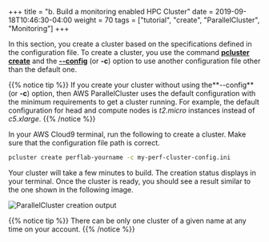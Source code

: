+++
title = "b. Build a monitoring enabled HPC Cluster"
date = 2019-09-18T10:46:30-04:00
weight = 70
tags = ["tutorial", "create", "ParallelCluster", "Monitoring"]
+++

In this section, you create a cluster based on the specifications defined in the configuration file. To create a cluster, you use the command [**pcluster create**](https://docs.aws.amazon.com/parallelcluster/latest/ug/pluster.create.html) and the [**--config**](https://docs.aws.amazon.com/parallelcluster/latest/ug/pluster.create.html#pluster.create.namedarg) (or **-c**) option to use another configuration file other than the default one.

{{% notice tip %}}
If you create your cluster without using the**--config** (or **-c**) option, then AWS ParallelCluster uses the default configuration with the minimum requirements to get a cluster running. For example, the default configuration for head and compute nodes is *t2.micro* instances instead of *c5.xlarge*.
{{% /notice %}}


In your AWS Cloud9 terminal, run the following to create a cluster. Make sure that the configuration file path is correct.

```bash
pcluster create perflab-yourname -c my-perf-cluster-config.ini
```

Your cluster will take a few minutes to build. The creation status displays in your terminal. Once the cluster is ready, you should see a result similar to the one shown in the following image.

![ParallelCluster creation output](/images/monitoring/pc-create-output.png)


{{% notice tip %}}
There can be only one cluster of a given name at any time on your account.
{{% /notice %}}


